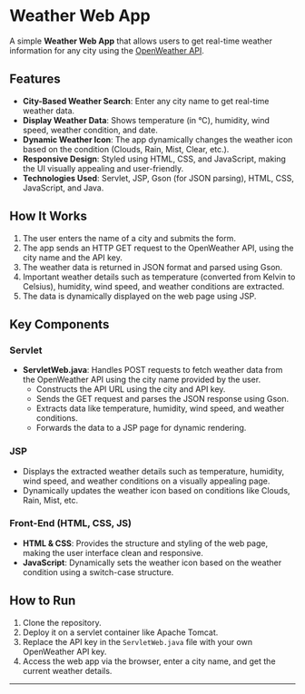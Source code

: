# Weather Web App

A simple **Weather Web App** that allows users to get real-time weather information for any city using the [OpenWeather API](https://openweathermap.org/).

## Features
- **City-Based Weather Search**: Enter any city name to get real-time weather data.
- **Display Weather Data**: Shows temperature (in °C), humidity, wind speed, weather condition, and date.
- **Dynamic Weather Icon**: The app dynamically changes the weather icon based on the condition (Clouds, Rain, Mist, Clear, etc.).
- **Responsive Design**: Styled using HTML, CSS, and JavaScript, making the UI visually appealing and user-friendly.
- **Technologies Used**: Servlet, JSP, Gson (for JSON parsing), HTML, CSS, JavaScript, and Java.

## How It Works
1. The user enters the name of a city and submits the form.
2. The app sends an HTTP GET request to the OpenWeather API, using the city name and the API key.
3. The weather data is returned in JSON format and parsed using Gson.
4. Important weather details such as temperature (converted from Kelvin to Celsius), humidity, wind speed, and weather conditions are extracted.
5. The data is dynamically displayed on the web page using JSP.

## Key Components
### Servlet
- **ServletWeb.java**: Handles POST requests to fetch weather data from the OpenWeather API using the city name provided by the user.
    - Constructs the API URL using the city and API key.
    - Sends the GET request and parses the JSON response using Gson.
    - Extracts data like temperature, humidity, wind speed, and weather conditions.
    - Forwards the data to a JSP page for dynamic rendering.

### JSP
- Displays the extracted weather details such as temperature, humidity, wind speed, and weather conditions on a visually appealing page.
- Dynamically updates the weather icon based on conditions like Clouds, Rain, Mist, etc.

### Front-End (HTML, CSS, JS)
- **HTML & CSS**: Provides the structure and styling of the web page, making the user interface clean and responsive.
- **JavaScript**: Dynamically sets the weather icon based on the weather condition using a switch-case structure.

## How to Run
1. Clone the repository.
2. Deploy it on a servlet container like Apache Tomcat.
3. Replace the API key in the `ServletWeb.java` file with your own OpenWeather API key.
4. Access the web app via the browser, enter a city name, and get the current weather details.

---
